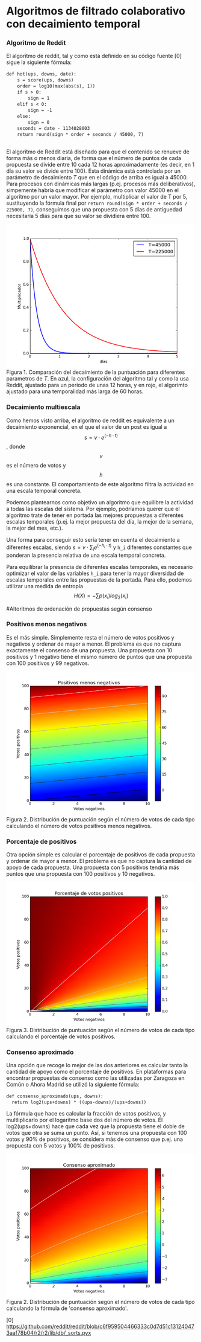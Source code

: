 
# Algoritmos de filtrado colaborativo con decaimiento temporal

### Algoritmo de Reddit

El algoritmo de reddit, tal y como está definido en su código fuente [0] sigue la siguiente fórmula:
```
def hot(ups, downs, date):
    s = score(ups, downs)
    order = log10(max(abs(s), 1))
    if s > 0:
        sign = 1
    elif s < 0:
        sign = -1
    else:
        sign = 0
    seconds = date - 1134028003
    return round(sign * order + seconds / 45000, 7)
    
 ```
 El algorítmo de Reddit está diseñado para que el contenido se renueve de forma más o menos diaria, 
 de forma que el número de puntos de cada propuesta se divide entre 10 cada 12 horas aproximadamente 
 (es decir, en 1 día su valor se divide entre 100). Esta dinámica está controlada por un parámetro de decaimiento $T$ que en el código de arriba es igual a 45000.
 Para procesos con dinámicas más largas (p.ej. procesos más deliberativos), simpemente habría que modificar el parámetro con valor 45000 en el algoritmo por un valor mayor.
 Por ejemplo, multiplicar el valor de T por 5, sustituyendo la fórmula final por `return round(sign * order + seconds / 225000, 7)`, conseguimos que una propuesta con 5 días de antiguedad necesitaría 5 días para que su valor se dividiera entre 100.
 
 ![](decay.png)
 Figura 1. Comparación del decaimiento de la puntuación para diferentes parametros de $T$. En azul, la configuración del algoritmo tal y como la usa Reddit, ajustado para un periodo de unas 12 horas, y en rojo, el algorimto ajustado para una temporalidad más larga de 60 horas.
 
### Decaimiento multiescala

Como hemos visto arriba, el algoritmo de reddit es equivalente a un decaimiento exponencial, en el que el valor de un post es igual a $$s = v·e^(-h·t)$$, donde $$v$$ es el número de votos y $$h$$ es una constante. El comportamiento de este algoritmo filtra la actividad en una escala temporal concreta.

Podemos plantearnos como objetivo un algoritmo que equilibre la actividad a todas las escalas del sistema. Por ejemplo, podríamos querer que el algoritmo trate de tener en portada las mejores propuestas a diferentes escalas temporales (p.ej. la mejor propuesta del día, la mejor de la semana, la mejor del mes, etc.).

Una forma para conseguir esto sería tener en cuenta el decaimiento a diferentes escalas, siendo $s = v·\sum_i e^(-h_i·t)$ y `h_i` diferentes constantes que ponderan la presencia relativa de una escala temporal concreta.

Para equilibrar la presencia de diferentes escalas temporales, es necesario optimizar el valor de las variables `h_i` para tener la mayor diversidad de escalas temporales entre las propuestas de la portada. Para ello, podemos utilizar una medida de entropía $$H(X) = -\sum{p(x_i)log_2(x_i)}$$
 
#Altoritmos de ordenación de propuestas según consenso

### Positivos menos negativos

Es el más simple. Simplemente resta el número de votos positivos y negativos y ordenar de mayor a menor.
El problema es que no captura exactamente el consenso de una propuesta. 
Una propuesta con 10 positivos y 1 negativo tiene el mismo número de puntos que una propuesta con 100 positivos y 99 negativos.

![](postivos-menos-negativos.png)
Figura 2. Distribución de puntuación según el número de votos de cada tipo calculando el número de votos positivos menos negativos.

### Porcentaje de positivos

Otra opción simple es calcular el porcentaje de positivos de cada propuesta y ordenar de mayor a menor.
El problema es que no captura la cantidad de apoyo de cada propuesta.
Una propuesta con 5 positivos tendría más puntos que una propuesta con 100 positivos y 10 negativos.

![](porcentaje.png)
Figura 3. Distribución de puntuación según el número de votos de cada tipo calculando el porcentaje de votos positivos.

### Consenso aproximado

Una opción que recoge lo mejor de las dos anteriores es calcular tanto la cantidad de apoyo como el porcentaje de positivos.
En plataformas para encontrar propuestas de consenso como las utilizadas por Zaragoza en Común o Ahora Madrid se utilizó la siguiente fórmula:
```
def consenso_aproximado(ups, downs):
  return log2(ups+downs) * ((ups-downs)/(ups+downs))
```
La fórmula que hace es calcular la fracción de votos positivos, y multliplicarlo por el logaritmo base dos del número de votos. El log2(ups+downs) hace que cada vez que la propuesta tiene el doble de votos que otra se suma un punto. Así, si tenemos una propuesta con 100 votos y 90% de positivos, se considera más de consenso que p.ej. una propuesta con 5 votos y 100% de positivos.

![](consenso-aproximado.png)
Figura 2. Distribución de puntuación según el número de votos de cada tipo calculando la fórmula de 'consenso aproximado'.
  
  [0] https://github.com/reddit/reddit/blob/c6f959504466333c0d7d51c131240473aaf78b04/r2/r2/lib/db/_sorts.pyx
  
